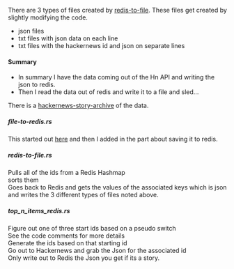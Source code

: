 
There are 3 types of files created by [redis-to-file](./redis-to-file.rs).  These files get created by slightly modifying the code.

 * json files
 * txt files with json data on each line
 * txt files with the hackernews id and json on separate lines

#### Summary

* In summary I have the data coming out of the Hn API and writing
the json to redis.  
* Then I read the data out of redis and write it to a file and sled...  

There is a
[hackernews-story-archive](https://github.com/stormasm/hackernews-story-archive)
of the data.

##### file-to-redis.rs

This started out
[here](https://github.com/stormasm/rust-examples/blob/master/lifetimes/examples/readfile.rs) and then I added in the part about saving it to redis.

##### redis-to-file.rs

Pulls all of the ids from a Redis Hashmap  
sorts them  
Goes back to Redis and gets the values of the associated keys which is json  
and writes the 3 different types of files noted above.

##### top_n_items_redis.rs

Figure out one of three start ids based on a pseudo switch  
See the code comments for more details  
Generate the ids based on that starting id  
Go out to Hackernews and grab the Json for the associated id  
Only write out to Redis the Json you get if its a story.  
